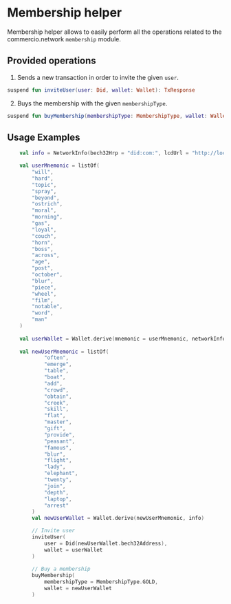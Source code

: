 # Membership helper
Membership helper allows to easily perform all the operations related to the commercio.network `membership` module.
## Provided operations
1. Sends a new transaction in order to invite the given `user`.
```kotlin
suspend fun inviteUser(user: Did, wallet: Wallet): TxResponse
```
2. Buys the membership with the given `membershipType`.
```kotlin
suspend fun buyMembership(membershipType: MembershipType, wallet: Wallet): TxResponse
```
## Usage Examples
```kotlin
    val info = NetworkInfo(bech32Hrp = "did:com:", lcdUrl = "http://localhost:1317")

    val userMnemonic = listOf(
        "will",
        "hard",
        "topic",
        "spray",
        "beyond",
        "ostrich",
        "moral",
        "morning",
        "gas",
        "loyal",
        "couch",
        "horn",
        "boss",
        "across",
        "age",
        "post",
        "october",
        "blur",
        "piece",
        "wheel",
        "film",
        "notable",
        "word",
        "man"
    )
    
    val userWallet = Wallet.derive(mnemonic = userMnemonic, networkInfo = info)
    
    val newUserMnemonic = listOf(
            "often",
            "emerge",
            "table",
            "boat",
            "add",
            "crowd",
            "obtain",
            "creek",
            "skill",
            "flat",
            "master",
            "gift",
            "provide",
            "peasant",
            "famous",
            "blur",
            "flight",
            "lady",
            "elephant",
            "twenty",
            "join",
            "depth",
            "laptop",
            "arrest"
        )
        val newUserWallet = Wallet.derive(newUserMnemonic, info)

        // Invite user
        inviteUser(
            user = Did(newUserWallet.bech32Address), 
            wallet = userWallet
        )
        
        // Buy a membership
        buyMembership(
            membershipType = MembershipType.GOLD, 
            wallet = newUserWallet
        )
```
